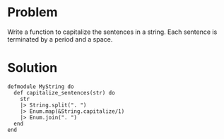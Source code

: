 # Problem
Write a function to capitalize the sentences in a string. Each sentence is terminated by a period and a space.

# Solution
```
defmodule MyString do
  def capitalize_sentences(str) do
    str
    |> String.split(". ")
    |> Enum.map(&String.capitalize/1)
    |> Enum.join(". ")
  end
end
```
